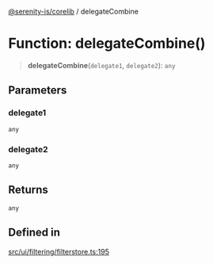 [@serenity-is/corelib](../README.md) / delegateCombine

# Function: delegateCombine()

> **delegateCombine**(`delegate1`, `delegate2`): `any`

## Parameters

### delegate1

`any`

### delegate2

`any`

## Returns

`any`

## Defined in

[src/ui/filtering/filterstore.ts:195](https://github.com/serenity-is/serenity/blob/master/packages/corelib/src/ui/filtering/filterstore.ts#L195)

